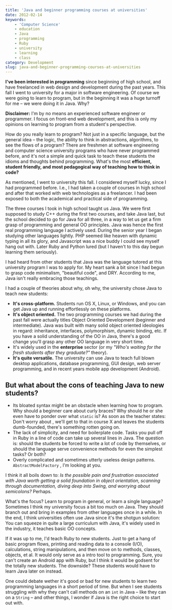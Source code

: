 ```yaml
---
title: 'Java and beginner programming courses at universities'
date: 2012-02-14
keywords:
    - 'Computer Science'
    - education
    - Java
    - programming
    - Ruby
    - university
    - learning
    - class
category: Development
slug: java-and-beginner-programming-courses-at-universities
---
```


**I've been interested in programming** since beginning of high school, and have freelanced in web design and development during the past years. This fall I went to university for a major in software engineering. Of course we were going to learn to program, but in the beginning it was a huge turnoff for me – we were doing it in Java. Why?

**Disclaimer:** I'm by no means an experienced software engineer or programmer. I focus on front-end web development, and this is only my opinions on learning to program from a student's perspective.
 
 How do you really learn to program? Not just in a specific language, but the general idea – the logic, the ability to think in abstractions, algorithms, to see the flows of a program? There are freshmen at software engineering and computer science university programs who have never programmed before, and it's not a simple and quick task to teach these students the idioms and thoughts behind programming. What's the most **efficient, student friendly, and most pedagogical way of teaching how to think in code?**
 
 As mentioned, I went to university this fall. I considered myself lucky, since I had programmed before. I.e., I had taken a couple of courses in high school and after that worked with web technologies as a freelancer. I had been exposed to both the academical and practical side of programming.
 
 The three courses I took in high school taught us Java. We were first supposed to study C++ during the first two courses, and take Java last, but the school decided to go for Java for all three, in a way to let us get a firm grasp of programming and general OO principles. Java was hence the first real programming language I actively used. During the senior year I began studying other languages lightly. PHP seemed like heaven with dynamic typing in all its glory, and Javascript was a nice buddy I could see myself hang out with. Later Ruby and Python lured (but I haven't to this day begun learning them seriously). 
 
 I had heard from other students that Java was the language tutored at this university program I was to apply for. My heart sank a bit since I had begun to grasp code minimalism, "beautiful code", and DRY. According to me, Java isn't really embracing those teachings. 
 
 I had a couple of theories about why, oh why, the university chose Java to teach new students:
- **It's cross-platform.** Students run OS X, Linux, or Windows, and you can get Java up and running effortlessly on these platforms.
- **It's object oriented.** The two programming courses we had during the past fall were actually titles Object Oriented Development (beginner and intermediate). Java was built with many solid object oriented ideologies in regard: inheritance, interfaces, polymorphism, dynamic binding, etc. If you have a solid understanding of the OO in Java, there's a good change you'll grasp any other OO language in very short time.
- It's widely used in the **enterprise** sector (or my _"Who's waiting for the fresh students after they graduate?"_ theory).
- **It's quite versatile.** The university can use Java to teach full blown desktop applications, database programming, GUI design, web server programming, and in recent years mobile app development (Android).

## But what about the cons of teaching Java to new students?

- Its bloated syntax might be an obstacle when learning how to program. Why should a beginner care about curly braces? Why should he or she even have to ponder over what `static` is? As soon as the teacher states: Don't worry about , we'll get to that in course X and leaves the students dumb-founded, there's something rotten going on.
- The lack of simplicity, and need for boilerplate code. Tasks you pull off in Ruby in a line of code can take up several lines in Java. The question is: should the students be forced to write a lot of code by themselves, or should the language serve convenience methods for even the simplest tasks? Or both?
- Overly complicated and sometimes utterly useless design patterns. `AbstractModelFactory` , I'm looking at you.

I think it all boils down to: _Is the possible pain and frustration associated with Java worth getting a solid foundation in object orientation, scanning through documentation, diving deep into Swing, and worrying about semicolons?_ Perhaps. 
 
 What's the focus? Learn to program in general, or learn a single language? Sometimes I think my university focus a bit too much on Java. They should branch out and bring in examples from other languages once in a while. In the end, I think universities often use Java since it's the shotgun solution: You can squeeze in quite a large curriculum with Java, it's widely used in the industry, it teaches basic OO concepts. 
 
 If it was up to me, I'd teach Ruby to new students. Just to get a hang of basic program flows, printing and reading data to a console (I/O), calculations, string manipulations, and then move on to methods, classes, objects, et al. It would only serve as a intro tool to programming. Sure, you can't create an Android app with Ruby, but I think it would be godsent for the totally new students. The downside? These students would have to learn Java later on instead. 
 
 One could debate wether it's good or bad for new students to learn two programming languages in a short period of time. But when I see students struggling with why they can't call methods on an `int` in Java – like they can on a `String` – and other things, I wonder if Java is the right choice to start out with.

